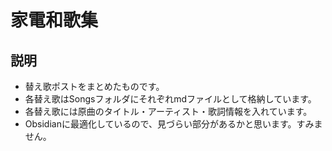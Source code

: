 # 家電和歌集

## 説明

- 替え歌ポストをまとめたものです。
- 各替え歌はSongsフォルダにそれぞれmdファイルとして格納しています。
- 各替え歌には原曲のタイトル・アーティスト・歌詞情報を入れています。
- Obsidianに最適化しているので、見づらい部分があるかと思います。すみません。